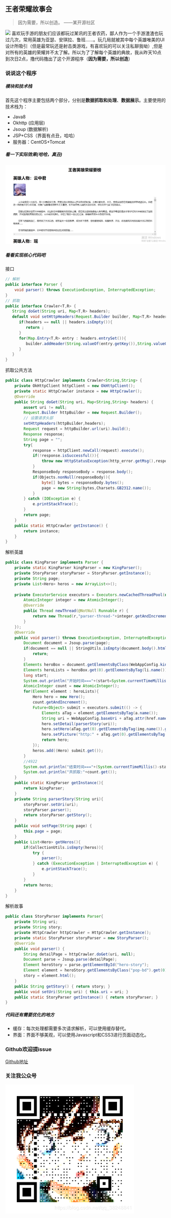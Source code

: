 ## 王者荣耀故事会

> 因为需要，所以创造。 ——某开源社区

[![](https://my-wechat.mdnice.com/dance.gif)](https://mp.weixin.qq.com/s/lM808MxUu6tp8zU8SBu3sg)
喜欢玩手游的朋友们应该都玩过某讯的王者农药，鄙人作为一个手游渣渣也玩过几次，常用英雄为亚瑟、安琪拉、鲁班......。玩几局就被其中每个英雄唯美的UI设计所吸引（但是最常玩还是射击类游戏，有喜欢玩的可以关注私聊我呦）,但是对所有的英雄的荣耀并不太了解。所以为了了解每个英雄的典故，我从昨天10点到次日2点，撸代码撸出了这个开源程序（**因为需要，所以创造**）

### 说说这个程序
##### 模块和技术栈
首先这个程序主要包括两个部分，分别是**数据抓取和处理**、**数据展示**。主要使用的技术栈为：
- Java8
- Okhttp (应用层)
- Jsoup (数据解析)
- JSP+CSS（界面有点丑，哈哈）
- 服务器：CentOS+Tomcat
##### 看一下实际效果(哈哈，真丑)

![image-20200907210755536](https://github.com/wencaixu/Kings-Glory-Story-Club/blob/master/src/main/test/image-20200907210755536.png)

##### 看看实现核心代码吧
接口
```java
// 解析
public interface Parser {
    void parser() throws ExecutionException, InterruptedException;
}
// 抓取
public interface Crawler<T,R> {
   String doGet(String uri, Map<T,R> headers);
   default void setHttpHeaders(Request.Builder builder, Map<T,R> headers){
      if(headers == null || headers.isEmpty()){
         return ;
      }
      for(Map.Entry<T,R> entry : headers.entrySet()){
         builder.addHeader(String.valueOf(entry.getKey()),String.valueOf(entry.getValue()));
      }
   }
}
```
抓取公共方法
```java
public class HttpCrawler implements Crawler<String,String> {
    private OkHttpClient httpClient = new OkHttpClient();
    private static HttpCrawler instance = new HttpCrawler();
    @Override
    public String doGet(String uri, Map<String,String> headers) {
        assert uri != null;
        Request.Builder httpBuilder = new Request.Builder();
        // 设置请求头部
        setHttpHeaders(httpBuilder,headers);
        Request request = httpBuilder.url(uri).build();
        Response response;
        String page = "";
        try{
            response = httpClient.newCall(request).execute();
            if(!response.isSuccessful()){
                throw new HttpStatusException(http_error.getMsg(),response.code(),uri);
            }
            ResponseBody responseBody = response.body();
            if(Objects.nonNull(responseBody)){
                byte[] bytes = responseBody.bytes();
                page = new String(bytes,Charsets.GB2312.name());
            }
        } catch (IOException e) {
            e.printStackTrace();
        }
        return page;
    }
    public static HttpCrawler getInstance() {
        return instance;
    }
}
```
解析英雄
```java
public class KingParser implements Parser {
    private static KingParser kingParser = new KingParser();
    private StoryParser storyParser = StoryParser.getInstance();
    private String page;
    private List<Hero> heros = new ArrayList<>();

    private ExecutorService executors = Executors.newCachedThreadPool(new ThreadFactory() {
        AtomicInteger integer = new AtomicInteger();
        @Override
        public Thread newThread(@NotNull Runnable r) {
            return new Thread(r,"parser-thread-"+integer.getAndIncrement());
        }
    });
    @Override
    public void parser() throws ExecutionException, InterruptedException {
        Document document = Jsoup.parse(page);
        if(document == null || StringUtils.isEmpty(document.body().html())){
            return;
        }
        Elements heroBox = document.getElementsByClass(WebAppConfig.kingClassName);
        Elements heroLists = heroBox.get(0).getElementsByTag(li.name());
        long start;
        System.out.println("开始时间==="+(start=System.currentTimeMillis()));
        AtomicInteger count = new AtomicInteger();
        for(Element element : heroLists){
            Hero hero = new Hero();
            count.getAndIncrement();
            Future<Object> submit = executors.submit(() -> {
                Elements aTag = element.getElementsByTag(a.name());
                String uri = WebAppConfig.baseUri + aTag.attr(href.name());
                hero.setDetail(parserStory(uri));
                hero.setHero(aTag.get(0).getElementsByTag(img.name()).get(0).attr(alt.name()));
                hero.setPicture("http:" + aTag.get(0).getElementsByTag(img.name()).get(0).attr(src.name()));
                return hero;
            });
            heros.add((Hero) submit.get());
        }
        //4922
        System.out.println("结束时间==="+(System.currentTimeMillis()-start));
        System.out.println("共抓取:"+count.get());
    }
    public static KingParser getInstance(){
        return kingParser;
    }
    private String parserStory(String uri){
        storyParser.setUri(uri);
        storyParser.parser();
        return storyParser.getStory();
    }
    public void setPage(String page) {
        this.page = page;
    }
    public List<Hero> getHeros(){
        if(CollectionUtils.isEmpty(heros)){
            try {
                parser();
            } catch (ExecutionException | InterruptedException e) {
                e.printStackTrace();
            }
        }
        return heros;
    }
}
```
解析故事
```java
public class StoryParser implements Parser{
    private String uri;
    private String story;
    private HttpCrawler httpCrawler = HttpCrawler.getInstance();
    private static StoryParser storyParser = new StoryParser();
    @Override
    public void parser() {
        String detailPage = httpCrawler.doGet(uri, null);
        Document parse = Jsoup.parse(detailPage);
        Element heroStory = parse.getElementById("hero-story");
        Element element = heroStory.getElementsByClass("pop-bd").get(0);
        story = element.html();
    }
    public String getStory() { return story; }
    public void setUri(String uri) { this.uri = uri; }
    public static StoryParser getInstance() { return storyParser; }
}
```
##### 代码还有需要优化的地方
- 缓存：每次处理都需要多次请求解析，可以使用缓存替代。
- 界面：界面不够美观，可以使用Javascript和CSS3进行页面动态化。

### Github欢迎提issue
[Github地址](https://github.com/wencaixu/Kings-Glory-Story-Club)
### 关注我公众号
![](https://github.com/wencaixu/Kings-Glory-Story-Club/blob/master/src/main/test/profile.png)

